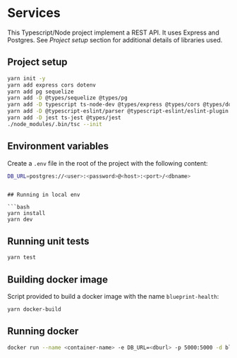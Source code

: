 # Services

This Typescript/Node project implement a REST API. It uses Express and Postgres. See *Project setup* section for additional details of libraries used.

## Project setup

```bash
yarn init -y
yarn add express cors dotenv
yarn add pg sequelize
yarn add -D @types/sequelize @types/pg
yarn add -D typescript ts-node-dev @types/express @types/cors @types/dotenv
yarn add -D @typescript-eslint/parser @typescript-eslint/eslint-plugin eslint
yarn add -D jest ts-jest @types/jest
./node_modules/.bin/tsc --init
```

## Environment variables

Create a `.env` file in the root of the project with the following content:
```bash
DB_URL=postgres://<user>:<password>@<host>:<port>/<dbname>
```
```

## Running in local env

```bash
yarn install
yarn dev
```

## Running unit tests
```bash
yarn test
```

## Building docker image

Script provided to build a docker image with the name `blueprint-health`:

```bash
yarn docker-build
```

## Running docker
```bash
docker run --name <container-name> -e DB_URL=<dburl> -p 5000:5000 -d blueprint-health
```